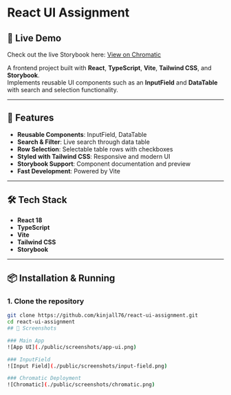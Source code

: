 # React UI Assignment
## 🔗 Live Demo
Check out the live Storybook here: [View on Chromatic](https://68a172212d1d272713acb80c-xyrrecians.chromatic.com/?path=/story/components-inputfield--default)

A frontend project built with **React**, **TypeScript**, **Vite**, **Tailwind CSS**, and **Storybook**.  
Implements reusable UI components such as an **InputField** and **DataTable** with search and selection functionality.

---

## 🚀 Features
- **Reusable Components**: InputField, DataTable  
- **Search & Filter**: Live search through data table  
- **Row Selection**: Selectable table rows with checkboxes  
- **Styled with Tailwind CSS**: Responsive and modern UI  
- **Storybook Support**: Component documentation and preview  
- **Fast Development**: Powered by Vite  

---

## 🛠 Tech Stack
- **React 18**  
- **TypeScript**  
- **Vite**  
- **Tailwind CSS**  
- **Storybook**  

---

## 📦 Installation & Running

### 1. Clone the repository
```bash
git clone https://github.com/kinjall76/react-ui-assignment.git
cd react-ui-assignment
## 📸 Screenshots

### Main App
![App UI](./public/screenshots/app-ui.png)

### InputField
![Input Field](./public/screenshots/input-field.png)

### Chromatic Deployment
![Chromatic](./public/screenshots/chromatic.png)
